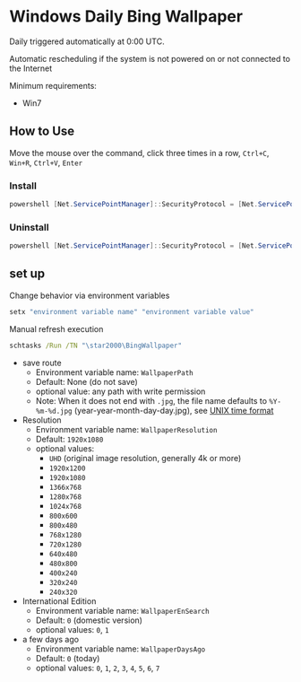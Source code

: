 # Windows Daily Bing Wallpaper

Daily triggered automatically at 0:00 UTC.

Automatic rescheduling if the system is not powered on or not connected to the Internet

Minimum requirements: 
 - Win7

## How to Use

Move the mouse over the command, click three times in a row, `Ctrl+C`, `Win+R`, `Ctrl+V`, `Enter`

### Install

```ps1
powershell [Net.ServicePointManager]::SecurityProtocol = [Net.ServicePointManager]::SecurityProtocol -bor 3072; (New-Object Net.WebClient).DownloadString('https://raw.fastgit.org/star2000/BingWallpaper/master/ install.ps1') | iex
````

### Uninstall

```ps1
powershell [Net.ServicePointManager]::SecurityProtocol = [Net.ServicePointManager]::SecurityProtocol -bor 3072; (New-Object Net.WebClient).DownloadString('https://raw.fastgit.org/star2000/BingWallpaper/master/ uninstall.ps1') | iex
````

## set up

Change behavior via environment variables
```bat
setx "environment variable name" "environment variable value"
````

Manual refresh execution
```bat
schtasks /Run /TN "\star2000\BingWallpaper"
````

- save route
  - Environment variable name: `WallpaperPath`
  - Default: None (do not save)
  - optional value: any path with write permission
  - Note: When it does not end with `.jpg`, the file name defaults to `%Y-%m-%d.jpg` (year-year-month-day-day.jpg), see [UNIX time format]( https://docs.microsoft.com/en-us/powershell/module/microsoft.powershell.utility/get-date#notes)
- Resolution
  - Environment variable name: `WallpaperResolution`
  - Default: `1920x1080`
  - optional values:
    - `UHD` (original image resolution, generally 4k or more)
    - `1920x1200`
    - `1920x1080`
    - `1366x768`
    - `1280x768`
    - `1024x768`
    - `800x600`
    - `800x480`
    - `768x1280`
    - `720x1280`
    - `640x480`
    - `480x800`
    - `400x240`
    - `320x240`
    - `240x320`
- International Edition
  - Environment variable name: `WallpaperEnSearch`
  - Default: `0` (domestic version)
  - optional values: `0`, `1`
- a few days ago
  - Environment variable name: `WallpaperDaysAgo`
  - Default: `0` (today)
  - optional values: `0`, `1`, `2`, `3`, `4`, `5`, `6`, `7`
